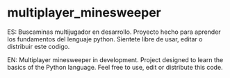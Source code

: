 # multiplayer_minesweeper

ES: Buscaminas multijugador en desarrollo.
    Proyecto hecho para aprender los fundamentos del lenguaje python.
    Sientete libre de usar, editar o distribuir este codigo.

EN: Multiplayer minesweeper in development.
    Project designed to learn the basics of the Python language.
    Feel free to use, edit or distribute this code.
